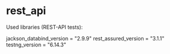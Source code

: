 # rest_api

Used libraries (REST-API tests):

jackson_databind_version = "2.9.9"
rest_assured_version = "3.1.1"
testng_version = "6.14.3"
